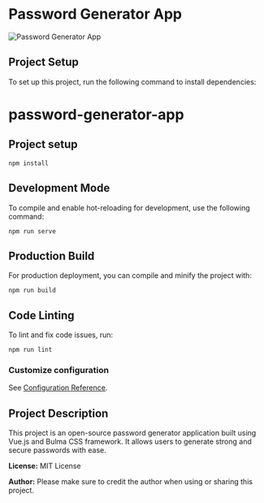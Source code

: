 # Password Generator App

![Password Generator App]([your-image-url-here](https://i.imgur.com/z1ZRFyT.png))

## Project Setup
To set up this project, run the following command to install dependencies:

# password-generator-app

## Project setup


```
npm install
```

## Development Mode
To compile and enable hot-reloading for development, use the following command:

```
npm run serve
```

## Production Build
For production deployment, you can compile and minify the project with:

```
npm run build
```

## Code Linting
To lint and fix code issues, run:

```
npm run lint
```

### Customize configuration
See [Configuration Reference](https://cli.vuejs.org/config/).

## Project Description
This project is an open-source password generator application built using Vue.js and Bulma CSS framework. It allows users to generate strong and secure passwords with ease. 

**License:** MIT License

**Author:** Please make sure to credit the author when using or sharing this project.
